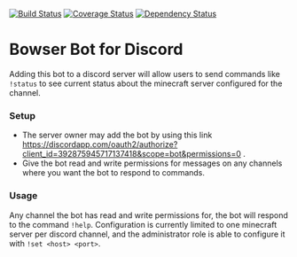 [![Build Status](https://img.shields.io/travis/kevinkjt2000/bowser/master.svg?style=flat-square&label=Travis-CI)](https://travis-ci.org/kevinkjt2000/bowser?branch=master)
[![Coverage Status](https://img.shields.io/codecov/c/github/kevinkjt2000/bowser/master.svg?style=flat-square&label=Codecov)](https://codecov.io/gh/kevinkjt2000/bowser/branch/master)
[![Dependency Status](https://pyup.io/repos/github/kevinkjt2000/bowser/shield.svg)](https://pyup.io/repos/github/kevinkjt2000/bowser)
# Bowser Bot for Discord
Adding this bot to a discord server will allow users to send commands like `!status` to see current status about the minecraft server configured for the channel.

### Setup
* The server owner may add the bot by using this link https://discordapp.com/oauth2/authorize?client_id=392875945717137418&scope=bot&permissions=0 .
* Give the bot read and write permissions for messages on any channels where you want the bot to respond to commands.

### Usage
Any channel the bot has read and write permissions for, the bot will respond to the command `!help`.  Configuration is currently limited to one minecraft server per discord channel, and the administrator role is able to configure it with `!set <host> <port>`.

